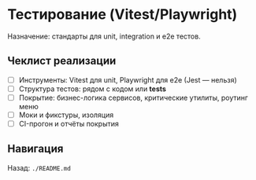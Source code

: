 # Тестирование (Vitest/Playwright)

Назначение: стандарты для unit, integration и e2e тестов.

## Чеклист реализации
- [ ] Инструменты: Vitest для unit, Playwright для e2e (Jest — нельзя)
- [ ] Структура тестов: рядом с кодом или __tests__
- [ ] Покрытие: бизнес-логика сервисов, критические утилиты, роутинг меню
- [ ] Моки и фикстуры, изоляция
- [ ] CI-прогон и отчёты покрытия

## Навигация
Назад: `./README.md`